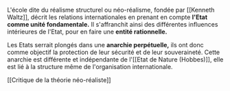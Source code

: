 L'école dite du réalisme structurel ou néo-réalisme, fondée par [[Kenneth Waltz]], décrit les relations internationales en prenant en compte **l'Etat comme unité fondamentale.** Il s'affranchit ainsi des différentes influences intérieures de l'Etat, pour en faire une **entité rationnelle.**

Les Etats serrait plongés dans une **anarchie perpétuelle,** ils ont donc comme objectif la protection de leur sécurité et de leur souveraineté. Cette anarchie est différente et indépendante de l'[[Etat de Nature (Hobbes)]], elle est lié à la structure même de l'organisation internationale.

[[Critique de la théorie néo-réaliste]]